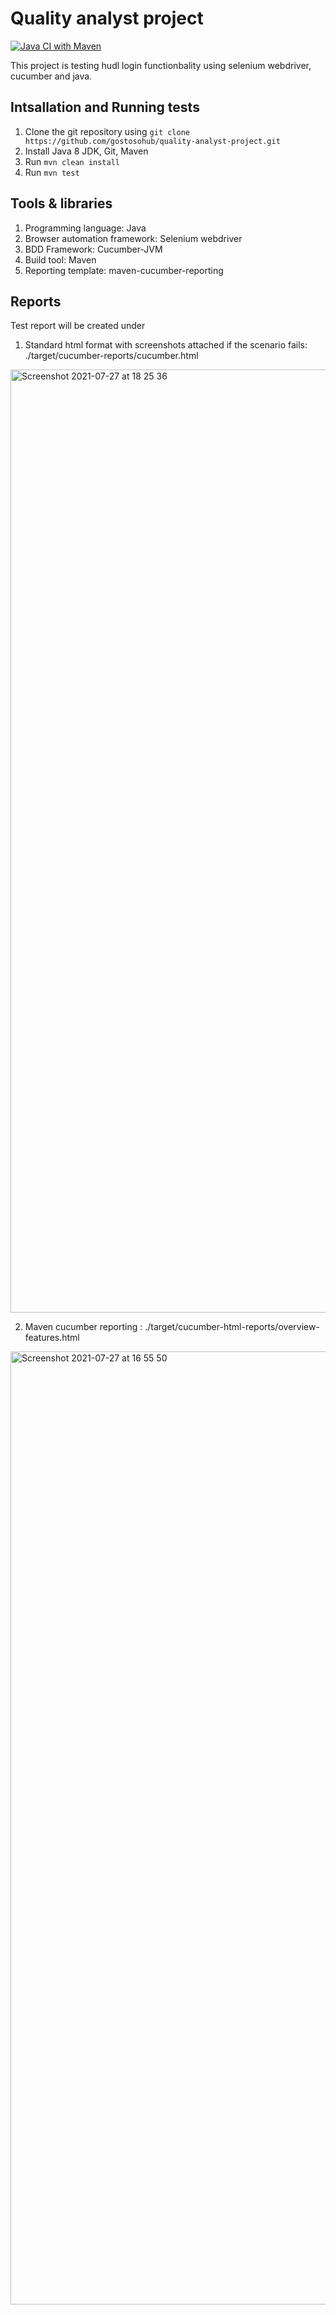 
# <h1>Quality analyst project</h1>
[![Java CI with Maven](https://github.com/gostosohub/quality-analyst-project/actions/workflows/maven.yml/badge.svg)](https://github.com/gostosohub/quality-analyst-project/actions/workflows/maven.yml)

This project is testing hudl login functionbality using selenium webdriver, cucumber and java.

## Intsallation and Running tests
  1. Clone the git repository using `git clone https://github.com/gostosohub/quality-analyst-project.git`
  2. Install Java 8 JDK, Git, Maven
  3. Run `mvn clean install`
  4. Run `mvn test`
  
  
## Tools & libraries
  1. Programming language: Java
  2. Browser automation framework: Selenium webdriver
  3. BDD Framework: Cucumber-JVM
  4. Build tool: Maven
  5. Reporting template: maven-cucumber-reporting

## Reports
Test report will be created under 

1.  Standard html format with screenshots attached if the scenario fails:
./target/cucumber-reports/cucumber.html
<img width="1509" alt="Screenshot 2021-07-27 at 18 25 36" src="https://user-images.githubusercontent.com/69424682/127199879-4a15c26c-0ad3-42a6-a8ec-b2bb62a0cb8e.png">


2.  Maven cucumber reporting :
./target/cucumber-html-reports/overview-features.html

<img width="1525" alt="Screenshot 2021-07-27 at 16 55 50" src="https://user-images.githubusercontent.com/69424682/127193211-de8e53f1-5449-421a-bedb-7b7272bfecec.png">
